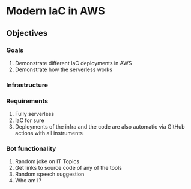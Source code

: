 # Modern IaC in AWS
## Objectives
### Goals
1. Demonstrate different IaC deployments in AWS
2. Demonstrate how the serverless works
### Infrastructure

### Requirements
1. Fully serverless
2. IaC for sure
3. Deployments of the infra and the code are also automatic via GitHub actions with all instruments
### Bot functionality
1. Random joke on IT Topics
2. Get links to source code of any of the tools
3. Random speech suggestion
4. Who am I?
